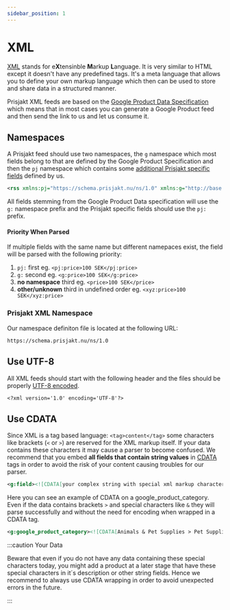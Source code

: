 ```yaml
---
sidebar_position: 1
---
```


# XML

[XML](https://en.wikipedia.org/wiki/XML) stands for e**X**tensinble **M**arkup **L**anguage. It is very similar to HTML except it doesn't have any predefined tags. It's a meta language that allows you to define your own markup language which then can be used to store and share data in a structured manner.

Prisjakt XML feeds are based on the [Google Product Data Specification](https://support.google.com/merchants/answer/7052112?hl=en) which means that in most cases you can generate a Google Product feed and then send the link to us and let us consume it.

## Namespaces

A Prisjakt feed should use two namespaces, the `g` namespace which most fields belong to that are defined by the Google Product Specification and then the `pj` namespace which contains some [additional Prisjakt specific fields](/docs/terminology/prisjakt-specific-fields) defined by us.

```xml
<rss xmlns:pj="https://schema.prisjakt.nu/ns/1.0" xmlns:g="http://base.google.com/ns/1.0" version="3.0">
```


All fields stemming from the Google Product Data specification will use the `g:` namespace prefix and the Prisjakt specific fields should use the `pj:` prefix.

#### Priority When Parsed

If multiple fields with the same name but different namepaces exist, the field will be parsed with the following priority:

1. `pj:` first eg. `<pj:price>100 SEK</pj:price>`
1. `g:` second eg. `<g:price>100 SEK</g:price>`
1. **no namespace** third eg. `<price>100 SEK</price>`
1. **other/unknown** third in undefined order eg. `<xyz:price>100 SEK</xyz:price>`
### Prisjakt XML Namespace

Our namespace definiton file is located at the following URL:

```
https://schema.prisjakt.nu/ns/1.0
```

## Use UTF-8

All XML feeds should start with the following header and the files should be properly [UTF-8 encoded](/advanced/encoding/file-encoding.md).

```
<?xml version='1.0' encoding='UTF-8'?>
```

## Use CDATA

Since XML is a tag based language: `<tag>content</tag>` some characters like brackets (`<` or `>`) are reserved for the XML markup itself. If your data contains these characters it may cause a parser to become confused. We recommend that you embed **all fields that contain string values** in [CDATA](/docs/advanced/encoding/cdata) tags in order to avoid the risk of your content causing troubles for our parser.

```xml
<g:field><![CDATA[your complex string with special xml markup characters]]></g:field>
```
Here you can see an example of CDATA on a google_product_category. Even if the data contains brackets `>` and special characters like `&` they will parse successfully and without the need for encoding when wrapped in a CDATA tag.

```xml
<g:google_product_category><![CDATA[Animals & Pet Supplies > Pet Supplies > Reptile & Amphibian Supplies]]></g:google_product_category>
```

:::caution Your Data

Beware that even if you do not have any data containing these special characters today, you might add a product at a later stage that have these special characters in it´s description or other string fields. Hence we recommend to always use CDATA wrapping in order to avoid unexpected errors in the future.

:::